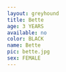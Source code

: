 ```yaml
---
layout: greyhound
title: Bette
age: 3 YEARS
available: no
color: BLACK
name: Bette
pic: bette.jpg
sex: FEMALE
---
```



